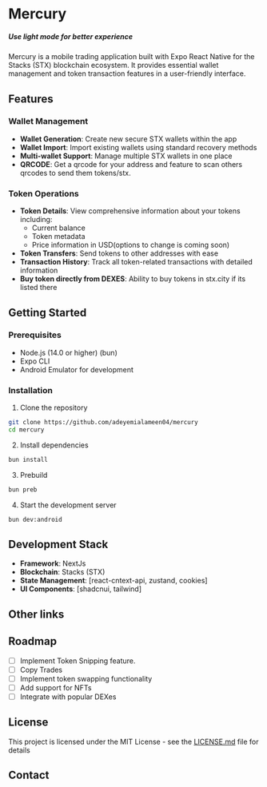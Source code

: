 # Mercury
##### Use light mode for better experience 

Mercury is a mobile trading application built with Expo React Native for the Stacks (STX) blockchain ecosystem. It provides essential wallet management and token transaction features in a user-friendly interface.

## Features

### Wallet Management

- **Wallet Generation**: Create new secure STX wallets within the app
- **Wallet Import**: Import existing wallets using standard recovery methods
- **Multi-wallet Support**: Manage multiple STX wallets in one place
- **QRCODE**: Get a qrcode for your address and feature to scan others qrcodes to send them tokens/stx.

### Token Operations

- **Token Details**: View comprehensive information about your tokens including:
  - Current balance
  - Token metadata
  - Price information in USD(options to change is coming soon)
- **Token Transfers**: Send tokens to other addresses with ease
- **Transaction History**: Track all token-related transactions with detailed information
- **Buy token directly from DEXES**: Ability to buy tokens in stx.city if its listed there

## Getting Started

### Prerequisites

- Node.js (14.0 or higher) (bun)
- Expo CLI
- Android Emulator for development

### Installation

1. Clone the repository

```bash
git clone https://github.com/adeyemialameen04/mercury
cd mercury
```

2. Install dependencies

```bash
bun install
```

3. Prebuild

```bash
bun preb
```

4. Start the development server

```bash
bun dev:android
```

## Development Stack

- **Framework**: NextJs
- **Blockchain**: Stacks (STX)
- **State Management**: [react-cntext-api, zustand, cookies]
- **UI Components**: [shadcnui, tailwind]

## Other links


## Roadmap

- [ ] Implement Token Snipping feature.
- [ ] Copy Trades
- [ ] Implement token swapping functionality
- [ ] Add support for NFTs
- [ ] Integrate with popular DEXes

## License

This project is licensed under the MIT License - see the [LICENSE.md](LICENSE.md) file for details

## Contact

